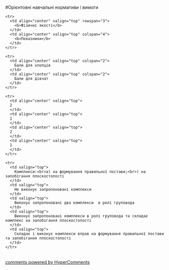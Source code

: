 <div id="hypercomments_widget" class="js-hypercomments-widget invisible"></div>

#Орієнтовні навчальні нормативи і вимоги

<table>
  <body>

    <tr>
      <td align="center" valign="top" rowspan="3">
        <b>Фізичні якості</b>
      </td>
      <td align="center" valign="top" colspan="4">
        <b>Показники</b>
      </td>
    </tr>

    <tr>
      <td align="center" valign="top" colspan="2">
        Бали для хлопців
      </td>
      <td align="center" valign="top" colspan="2">
        Бали для дівчат
      </td>
    </tr>

    <tr>
      <td align="center" valign="top">
      2
      </td>
      <td align="center" valign="top">
      1
      </td>
      <td align="center" valign="top">
      2
      </td>
      <td align="center" valign="top">
      1
      </td>
    </tr>

    <tr>
      <td valign="top">
        Комплекси:<br>а) на формування правильної постави;<br>) на запобігання плоскостопості
      </td>
      <td valign="top">
        Не виконує запропоновані комплекси
      </td>
      <td valign="top">
        Виконує запропоновані два комплекси  в ролі груповода
      </td>
      <td valign="top">
        Виконує запропоновані комплекси в ролі груповода та складає комплекс на запобігання плоскостопості
      </td>
      <td valign="top">
        Складає і виконує комплекси вправ на формування правильної постави та запобігання плоскостопості
      </td>
    </tr>

  </body>
</table>


<div class="js-hypercomments-container">
    <a href="http://hypercomments.com" class="hc-link" title="comments widget">comments powered by HyperComments</a>
</div>